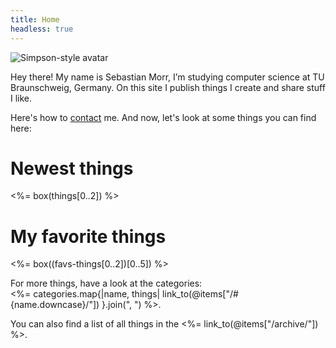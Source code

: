 ```yaml
---
title: Home
headless: true
---
```


<div class="intro">
<img src="/assets/images/avatar.png" alt="Simpson-style avatar" />

<p>Hey there! My name is Sebastian Morr, I’m studying computer science at TU Braunschweig, Germany. On this site I publish things I create and share stuff I like.</p>

<p>Here's how to <a href="/about/">contact</a> me. And now, let's look at some things you can find here:</p>
</div>

# Newest things

<%= box(things[0..2]) %>

# My favorite things

<%= box((favs-things[0..2])[0..5]) %>

For more things, have a look at the categories:<br/>
<%= categories.map{|name, things| link_to(@items["/#{name.downcase}/"]) }.join(", ") %>.

You can also find a list of all things in the <%= link_to(@items["/archive/"]) %>.
